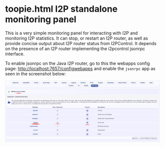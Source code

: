toopie.html I2P standalone monitoring panel
===========================================

This is a very simple monitoring panel for interacting with I2P and monitoring
I2P statistics. It can stop, or restart an I2P router, as well as provide concise
output about I2P router status from I2PControl. It depends on the presence of an
I2P router implementing the i2pcontrol jsonrpc interface.

To enable jsonrpc on the Java I2P router, go to this the webapps config page:
[http://localhost:7657/configwebapps](http://localhost:7657/configwebapps) and
enable the `jsonrpc` app as seen in the screenshot below:

![enable i2pcontrol](i2pcontrol.png)

